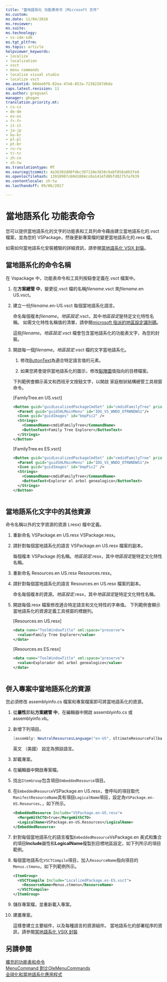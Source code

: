 ```yaml
---
title: "當地語系化 功能表命令 |Microsoft 文件"
ms.custom: 
ms.date: 11/04/2016
ms.reviewer: 
ms.suite: 
ms.technology:
- vs-ide-sdk
ms.tgt_pltfrm: 
ms.topic: article
helpviewer_keywords:
- localize
- localization
- vsct
- menu commands
- localize visual studio
- localize vsct
ms.assetid: b04ee0f6-82ea-47e6-853a-72382267d6da
caps.latest.revision: 11
ms.author: gregvanl
manager: ghogen
translation.priority.mt:
- cs-cz
- de-de
- es-es
- fr-fr
- it-it
- ja-jp
- ko-kr
- pl-pl
- pt-br
- ru-ru
- tr-tr
- zh-cn
- zh-tw
ms.translationtype: MT
ms.sourcegitcommit: 4a36302d80f4bc397128e3838c9abf858a0b5fe8
ms.openlocfilehash: 13910907c6041884cc0a1414fd0bfd82757a7639
ms.contentlocale: zh-tw
ms.lasthandoff: 09/06/2017

---
```

# <a name="localizing-menu-commands"></a>當地語系化 功能表命令
您可以提供當地語系化的文字的功能表和工具列命令藉由建立當地語系化的.vsct 檔案，並為您的 VSPackage，然後更新專案檔的變更當地語系化的.resx 檔。  
  
 如需如何當地語系化安裝體驗的詳細資訊，請參閱[當地語系化 VSIX 封裝](../extensibility/localizing-vsix-packages.md)。  
  
## <a name="localizing-command-names"></a>當地語系化的命令名稱  
 在 Vspackage 中，功能表命令和工具列按鈕會定義在.vsct 檔案中。  
  
1.  在**方案總管 中**，變更從.vsct 檔的名稱*filename*.vsct 來*filename*.en US.vsct。  
  
2.  建立一份*filename*.en-US.vsct 每個當地語系化語言。  
  
     命名每個複本*filename*。*地區設定*.vsct，其中*地區設定*是特定文化特性名稱。 如需文化特性名稱值的清單，請參閱[microsoft 指派的地區設定識別碼](https://msdn.microsoft.com/en-us/library/windows/apps/jj657969.aspx)。  
  
     這些*filename*。*地區設定*.vsct 檔會包含當地語系化的功能表文字，為您的封裝。  
  
3.  開啟每一個*filename*。*地區設定*.vsct 檔的文字當地語系化。  
  
    1.  修改[ButtonText](../extensibility/buttontext-element.md)為適合特定語言值的元素。  
  
    2.  如果您將會提供當地語系化的圖示，修改[點陣圖](../extensibility/bitmap-element.md)值指向的目標檔案。  
  
     下列範例會顯示英文和西班牙文按鈕文字，以開啟 家庭樹狀結構總管工具視窗命令。  
  
     [FamilyTree.en US.vsct]  
  
    ```xml  
    <Button guid="guidLocalizedPackageCmdSet" id="cmdidFamilyTree" priority="0x0100" type="Button">  
      <Parent guid="guidSHLMainMenu" id="IDG_VS_WNDO_OTRWNDWS1"/>  
      <Icon guid="guidImages" id="bmpPic2" />  
      <Strings>  
        <CommandName>cmdidFamilyTree</CommandName>  
        <ButtonText>Family Tree Explorer</ButtonText>  
      </Strings>  
    </Button>  
    ```  
  
     [FamilyTree.es ES.vsct]  
  
    ```xml  
    <Button guid="guidLocalizedPackageCmdSet" id="cmdidFamilyTree" priority="0x0100" type="Button">  
      <Parent guid="guidSHLMainMenu" id="IDG_VS_WNDO_OTRWNDWS1"/>  
      <Icon guid="guidImages" id="bmpPic2" />  
      <Strings>  
        <CommandName>cmdidFamilyTree</CommandName>  
        <ButtonText>Explorar el arbol genealogico</ButtonText>  
      </Strings>  
    </Button>  
  
    ```  
  
## <a name="localizing-other-text-resources"></a>當地語系化文字中的其他資源  
 命令名稱以外的文字資源的資源 (.resx) 檔中定義。  
  
1.  重新命名 VSPackage.en US.resx VSPackage.resx。  
  
2.  請針對每個當地語系化的語言 VSPackage.en US.resx 檔案的副本。  
  
     每個複本 VSPackage 的名稱。*地區設定*.resx，其中*地區設定*是特定文化特性名稱。  
  
3.  重新命名 Resources.en US.resx Resources.resx。  
  
4.  請針對每個當地語系化的語言 Resources.en US.resx 檔案的副本。  
  
     命名每個複本的資源。*地區設定*.resx，其中*地區設定*是特定文化特性名稱。  
  
5.  開啟每個.resx 檔案修改適合特定語言和文化特性的字串值。 下列範例會顯示當地語系化的資源定義工具視窗的標題列。  
  
     [Resources.en US.resx]  
  
    ```xml  
    <data name="ToolWindowTitle" xml:space="preserve">  
      <value>Family Tree Explorer</value>  
    </data>  
    ```  
  
     [Resources.es ES.resx]  
  
    ```xml  
    <data name="ToolWindowTitle" xml:space="preserve">  
      <value>Explorador del arbol genealogico</value>  
    </data>  
  
    ```  
  
## <a name="incorporating-localized-resources-into-the-project"></a>併入專案中當地語系化的資源  
 您必須修改 assemblyinfo.cs 檔案和專案檔案即可將當地語系化的資源。  
  
1.  從**屬性**節點**方案總管 中**，在編輯器中開啟 assemblyinfo.cs 或 assemblyinfo.vb。  
  
2.  新增下列項目。  
  
    ```csharp  
    [assembly: NeutralResourcesLanguage("en-US", UltimateResourceFallbackLocation.Satellite)]  
    ```  
  
     英文 （美國） 設定為預設語言。  
  
3.  卸載專案。  
  
4.  在編輯器中開啟專案檔。  
  
5.  找出`ItemGroup`包含項目`EmbeddedResource`項目。  
  
6.  在`EmbeddedResource`VSPackage.en US.resx，會呼叫的項目取代`ManifestResourceName`具有項目`LogicalName`項目，設定為`VSPackage.en-US.Resources`、，如下所示。  
  
    ```xml  
    <EmbeddedResource Include="VSPackage.en-US.resx">  
      <MergeWithCTO>true</MergeWithCTO>  
      <LogicalName>VSPackage.en-US.Resources</LogicalName>  
    </EmbeddedResource>  
    ```  
  
7.  針對每個當地語系化的語言複製`EmbeddedResource`VsPackage.en 美式和集合的項目**Include**屬性和**LogicalName**複製到目標地區設定，如下列所示的項目範例。  
  
8.  每個當地語系化`VSCTCompile`項目，加入`ResourceName`指向項目的`Menus.ctmenu`，如下列範例所示。  
  
    ```xml  
    <ItemGroup>  
      <VSCTCompile Include="LocalizedPackage.es-ES.vsct">  
        <ResourceName>Menus.ctmenu</ResourceName>  
      </VSCTCompile>  
    </ItemGroup>  
    ```  
  
9. 儲存專案檔，並重新載入專案。  
  
10. 建置專案。  
  
     這樣會建立主要組件，以及每種語言的資源組件。 當地語系化的部署程序的資訊，請參閱[當地語系化 VSIX 封裝](../extensibility/localizing-vsix-packages.md)  
  
## <a name="see-also"></a>另請參閱  
 [擴充的功能表和命令](../extensibility/extending-menus-and-commands.md)   
 [MenuCommand 對比OleMenuCommands](../extensibility/menucommands-vs-olemenucommands.md)   
 [全球化和當地語系化應用程式](../ide/globalizing-and-localizing-applications.md)
